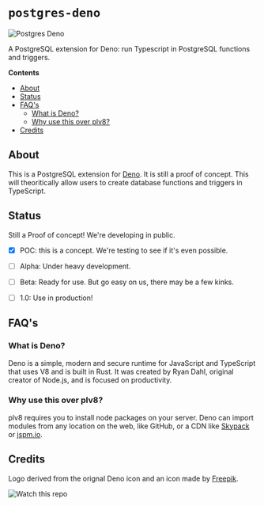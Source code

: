 # `postgres-deno`

![Postgres Deno](./assets/pldeno.png)

A PostgreSQL extension for Deno: run Typescript in PostgreSQL functions and triggers.

**Contents** 

- [About](#about)
- [Status](#status)
- [FAQ's](#faqs)
  - [What is Deno?](#what-is-deno)
  - [Why use this over plv8?](#why-use-this-over-plv8)
- [Credits](#credits)


## About

This is a PostgreSQL extension for [Deno](https://deno.land). It is still a proof of concept. This will theoritically allow users to create database functions and triggers in TypeScript. 

## Status

Still a Proof of concept! We're developing in public.

- [X] POC: this is a concept. We're testing to see if it's even possible.
- [ ] Alpha: Under heavy development.
- [ ] Beta: Ready for use. But go easy on us, there may be a few kinks.
- [ ] 1.0: Use in production!


## FAQ's 

### What is Deno?

Deno is a simple, modern and secure runtime for JavaScript and TypeScript that uses V8 and is built in Rust. It was created by Ryan Dahl, original creator of Node.js, and is focused on productivity.

### Why use this over plv8?

plv8 requires you to install node packages on your server. Deno can import modules from any location on the web, like GitHub, or a CDN like [Skypack](https://skypack.dev) or [jspm.io](https://jspm.io).


## Credits

Logo derived from the orignal Deno icon and an icon made by [Freepik](https://www.flaticon.com/authors/freepik).


![Watch this repo](https://gitcdn.xyz/repo/supabase/monorepo/master/web/static/watch-repo.gif "Watch this repo")
